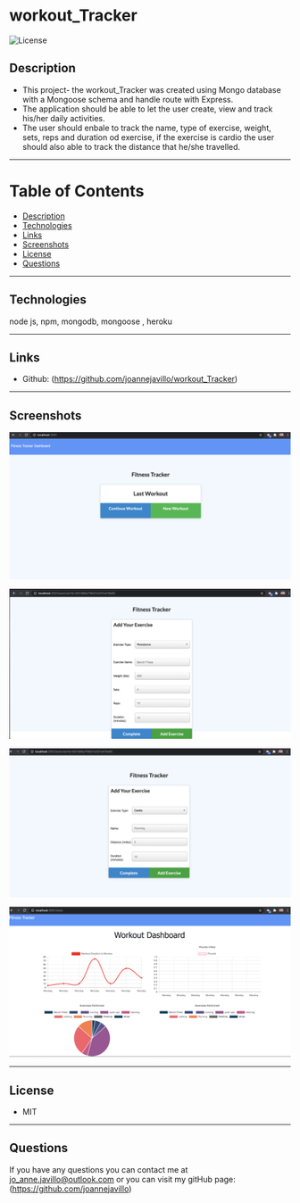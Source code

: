 # workout_Tracker


![License](https://img.shields.io/badge/License-MIT-purple)

## Description 
- This project- the workout_Tracker was created using Mongo database with a Mongoose schema and handle route with Express.
- The application should be able to let the user create, view and track his/her daily activities.
- The user should enbale to track the name, type of exercise, weight, sets, reps and duration od exercise, if the exercise is cardio the user should also able to track the distance that he/she travelled.

 ---
# Table of Contents 

  - [Description](#Description)
  - [Technologies](#Technologies)
  - [Links](#Links)
  - [Screenshots](#Screenshots)
  - [License](#License)
  - [Questions](#questions)
---

## Technologies
node js, npm, mongodb, mongoose , heroku

---
## Links
 - Github: (https://github.com/joannejavillo/workout_Tracker)
 
---
## Screenshots
![screenshot-of-mainpage](./assets/images/mainpage.png)

![screenshot-of-image-one](./assets/images/fitnessone.png)

![screenshot-of-image-two](./assets/images/fitnesstwo.png)

![screenshot-of-image-three](./assets/images/fitnessthree.png)

---
## License
- MIT
---
## Questions
If you have any questions you can contact me at jo_anne.javillo@outlook.com or you can visit my gitHub page: (https://github.com/joannejavillo)